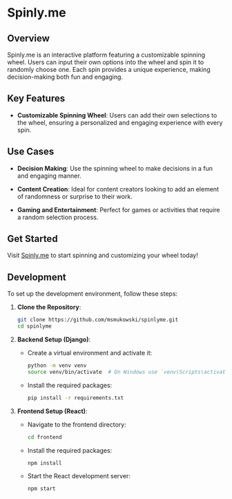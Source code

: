 # Spinly.me

## Overview

Spinly.me is an interactive platform featuring a customizable spinning wheel. Users can input their own options into the wheel and spin it to randomly choose one. Each spin provides a unique experience, making decision-making both fun and engaging.

## Key Features

- **Customizable Spinning Wheel**: Users can add their own selections to the wheel, ensuring a personalized and engaging experience with every spin.



## Use Cases

- **Decision Making**: Use the spinning wheel to make decisions in a fun and engaging manner.

- **Content Creation**: Ideal for content creators looking to add an element of randomness or surprise to their work.

- **Gaming and Entertainment**: Perfect for games or activities that require a random selection process.


## Get Started

Visit [Spinly.me](https://spinly.me) to start spinning and customizing your wheel today!

## Development

To set up the development environment, follow these steps:

1. **Clone the Repository**:
   ```bash
   git clone https://github.com/msmukowski/spinlyme.git
   cd spinlyme
   ```

2. **Backend Setup (Django)**:
   - Create a virtual environment and activate it:
     ```bash
     python -m venv venv
     source venv/bin/activate  # On Windows use `venv\Scripts\activate`
     ```
   - Install the required packages:
     ```bash
     pip install -r requirements.txt

3. **Frontend Setup (React)**:
   - Navigate to the frontend directory:
     ```bash
     cd frontend
     ```
   - Install the required packages:
     ```bash
     npm install
     ```
   - Start the React development server:
     ```bash
     npm start
     ```
